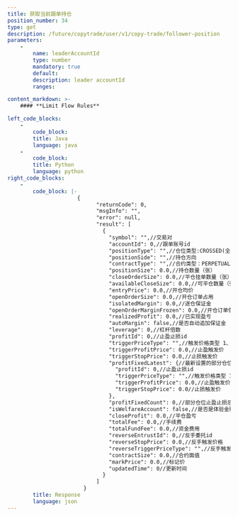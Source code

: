 ```yaml
---
title: 获取当前跟单持仓
position_number: 34
type: get
description: /future/copytrade/user/v1/copy-trade/follower-position
parameters:
    -
        name: leaderAccountId
        type: number
        mandatory: true
        default:
        description: leader accountId
        ranges: 

content_markdown: >-
    #### **Limit Flow Rules**

left_code_blocks:
    -
        code_block:
        title: Java
        language: java
    -
        code_block:
        title: Python
        language: python
right_code_blocks:
    -
        code_block: |-
                      {
                            "returnCode": 0,
                            "msgInfo": "",
                            "error": null,
                            "result": [
                              {
                                "symbol": "",//交易对
                                "accountId": 0,//跟单账号id
                                "positionType": "",//仓位类型:CROSSED(全仓);ISOLATED(逐仓)
                                "positionSide": "",//持仓方向
                                "contractType": "",//合约类型：PERPETUAL(永续合约)、PREDICT(预测合约)
                                "positionSize": 0.0,//持仓数量（张）
                                "closeOrderSize": 0.0,//平仓挂单数量（张）
                                "availableCloseSize": 0.0,//可平仓数量（张）
                                "entryPrice": 0.0,//开仓均价
                                "openOrderSize": 0.0,//开仓订单占用
                                "isolatedMargin": 0.0,//逐仓保证金
                                "openOrderMarginFrozen": 0.0,//开仓订单保证金占用
                                "realizedProfit": 0.0,//已实现盈亏
                                "autoMargin": false,//是否自动追加保证金
                                "leverage": 0,//杠杆倍数
                                "profitId": 0,//止盈止损id
                                "triggerPriceType": "",//触发价格类型 1、指数价格 2：标记价格（合理价格）；3：最新价',
                                "triggerProfitPrice": 0.0,//止盈触发价
                                "triggerStopPrice": 0.0,//止损触发价
                                "profitFixedLatest": {//最新设置的部分仓位止盈止损
                                  "profitId": 0,//止盈止损id
                                  "triggerPriceType": "",//触发价格类型 1、指数价格 2：标记价格（合理价格）；3：最新价',
                                  "triggerProfitPrice": 0.0,//止盈触发价
                                  "triggerStopPrice": 0.0//止损触发价
                                },
                                "profitFixedCount": 0,//部分仓位止盈止损总数
                                "isWelfareAccount": false,//是否是体验金账户
                                "closeProfit": 0.0,//平仓盈亏
                                "totalFee": 0.0,//手续费
                                "totalFundFee": 0.0,//资金费用
                                "reverseEntrustId": 0,//反手委托id
                                "reverseStopPrice": 0.0,//反手触发价格
                                "reverseTriggerPriceType": "",//反手触发价格类型
                                "contractSize": 0.0,//合约面值
                                "markPrice": 0.0,//标记价
                                "updatedTime": 0//更新时间
                              }
                            ]
                        }
        title: Response
        language: json
---
```

